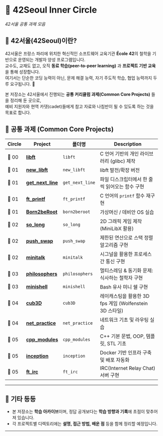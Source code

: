 # 🌌 42Seoul Inner Circle  
_42서울 공통 과제 모음_

## 📖 42서울(42Seoul)이란?
42서울은 프랑스 파리에 위치한 혁신적인 소프트웨어 교육기관 **École 42**의 철학을 기반으로 운영되는 개발자 양성 프로그램입니다.  
교수도, 교재도 없고, 오직 **동료 학습(peer-to-peer learning)** 과 **프로젝트 기반 교육**을 통해 성장합니다.  
여기서는 단순한 코딩 능력이 아닌, 문제 해결 능력, 자기 주도적 학습, 협업 능력까지 두루 요구됩니다. 🚀  

본 저장소는 42서울에서 진행되는 **공통 커리큘럼 과제(Common Core Projects)** 들을 정리해 둔 곳으로,  
예비 지원자와 현역 카뎃(cadet)들에게 참고 자료와 나침반이 될 수 있도록 하는 것을 목표로 합니다.  


## 📂 공통 과제 (Common Core Projects)

| Circle | Project | 폴더명 | Description |
|-------|---------|--------|-------------|
| 🥚 00 | [**libft**](./libft) | `libft` | C 언어 기반의 개인 라이브러리 (glibc) 제작 |
| 🐣 01 | [**new_libft**](./new_libft) | `new_libft` | libft 발전/확장 버전 |
| 🐥 01 | [**get_next_line**](./get_next_line) | `get_next_line` | 파일 디스크립터에서 한 줄씩 읽어오는 함수 구현 |
| 🐤 01 | [**ft_printf**](./ft_printf) | `ft_printf` | C 언어의 `printf` 함수 재구현 |
| 🐣 01 | [**Born2beRoot**](./born2beroot) | `born2beroot` | 가상머신 / 데비안 OS 실습 |
| 🐥 02 | [**so_long**](./so_long) | `so_long` | 2D 그래픽 게임 제작 (MiniLibX 활용) |
| 🐤 02 | [**push_swap**](./push_swap) | `push_swap` | 제한된 연산으로 스택 정렬 알고리즘 구현 |
| 🐣 02 | [**minitalk**](./minitalk) | `minitalk` | 시그널을 활용한 프로세스 간 통신 구현 |
| 🐥 03 | [**philosophers**](./philosophers) | `philosophers` | 멀티스레딩 & 동기화 문제: 식사하는 철학자 구현 |
| 🐤 03 | [**minishell**](./minishell) | `minishell` | Bash 유사 미니 쉘 구현 |
| 🦊 04 | [**cub3D**](./cub3D) | `cub3D` | 레이캐스팅을 활용한 3D fps 게임 (Wolfenstein 3D 스타일) |
| 🦉 04 | [**net_practice**](./net_practice) | `net_practice` | 네트워크 기초 및 라우팅 실습 |
| 🦅 05 | [**cpp_modules**](./cpp_modules) | `cpp_modules` | C++ 기본 문법, OOP, 템플릿, STL 기초 |
| 🐺 05 | [**inception**](./inception) | `inception` | Docker 기반 인프라 구축 및 배포 자동화 |
| 🐉 05 | [**ft_irc**](./ft_irc) | `ft_irc` | IRC(Internet Relay Chat) 서버 구현 |

---

## 🌟 기타 등등
- 본 저장소는 **학습 아카이브**이며, 정답 공개보다는 **학습 방향과 기록**에 초점이 맞추어져 있습니다.  
- 각 프로젝트별 디렉토리에는 **설명, 접근 방법, 배운 점** 등을 함께 정리할 예정입니다.  
---
